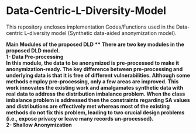 # Data-Centric-L-Diversity-Model

This repository encloses implementation Codes/Functions used in the Data-centric L-diversity model (Synthetic data-aided anonymization model).

**Main Modules of the proposed DLD  **
There are two key modules in the proposed DLD model.
<br>
1- Data Pre-processing
<br>
In this module, the data to be anonymized is pre-processed to make it anonymization-ready. The key difference between pre-processing and underlying data is that it is free of different vulnerabilities. Although some methods employ pre-processing, only a few areas are improved. This work innovates the existing work and amalgamates synthetic data with real data to address the distribution imbalance problem. When the class imbalance problem is addressed then the constraints regarding SA values and distributions are effectively met whereas most of the existing methods do not fix this problem, leading to two crucial design problems (i.e., expose privacy or leave many records un-processed).
<br>
2- Shallow Anonymization**
